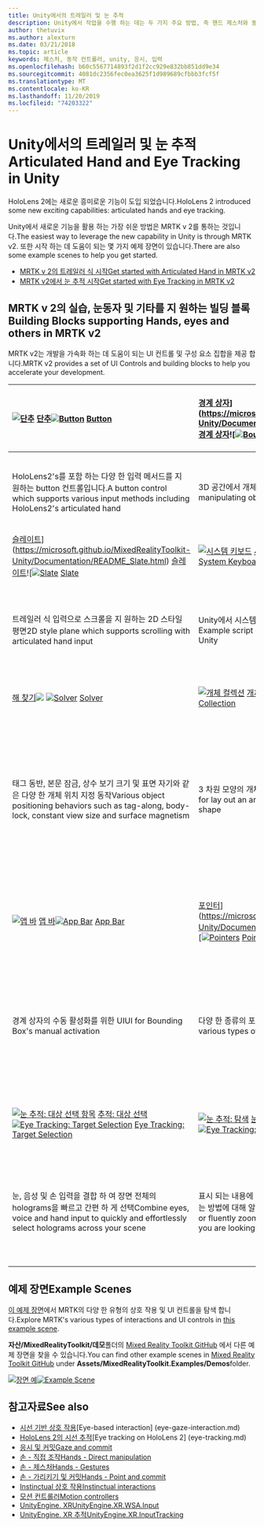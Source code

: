 ```yaml
---
title: Unity에서의 트레일러 및 눈 추적
description: Unity에서 작업을 수행 하는 데는 두 가지 주요 방법, 즉 핸드 제스처와 동작 컨트롤러가 있습니다.
author: thetuvix
ms.author: alexturn
ms.date: 03/21/2018
ms.topic: article
keywords: 제스처, 동작 컨트롤러, unity, 응시, 입력
ms.openlocfilehash: b60c5567714893f2d1f2cc929e832bb851dd9e34
ms.sourcegitcommit: 4081dc2356fec0ea3625f1d989689cfbbb3fcf5f
ms.translationtype: MT
ms.contentlocale: ko-KR
ms.lasthandoff: 11/20/2019
ms.locfileid: "74203322"
---
```

# <a name="articulated-hand-and-eye-tracking-in-unity"></a><span data-ttu-id="8d858-104">Unity에서의 트레일러 및 눈 추적</span><span class="sxs-lookup"><span data-stu-id="8d858-104">Articulated Hand and Eye Tracking in Unity</span></span>

<span data-ttu-id="8d858-105">HoloLens 2에는 새로운 흥미로운 기능이 도입 되었습니다.</span><span class="sxs-lookup"><span data-stu-id="8d858-105">HoloLens 2 introduced some new exciting capabilities: articulated hands and eye tracking.</span></span>

<span data-ttu-id="8d858-106">Unity에서 새로운 기능을 활용 하는 가장 쉬운 방법은 MRTK v 2를 통하는 것입니다.</span><span class="sxs-lookup"><span data-stu-id="8d858-106">The easiest way to leverage the new capability in Unity is through MRTK v2.</span></span> <span data-ttu-id="8d858-107">또한 시작 하는 데 도움이 되는 몇 가지 예제 장면이 있습니다.</span><span class="sxs-lookup"><span data-stu-id="8d858-107">There are also some example scenes to help you get started.</span></span> 

* [<span data-ttu-id="8d858-108">MRTK v 2의 트레일러 식 시작</span><span class="sxs-lookup"><span data-stu-id="8d858-108">Get started with Articulated Hand  in MRTK v2</span></span>](https://microsoft.github.io/MixedRealityToolkit-Unity/Documentation/Input/HandTracking.html)
* [<span data-ttu-id="8d858-109">MRTK v2에서 눈 추적 시작</span><span class="sxs-lookup"><span data-stu-id="8d858-109">Get started with Eye Tracking in MRTK v2</span></span>](https://microsoft.github.io/MixedRealityToolkit-Unity/Documentation/EyeTracking/EyeTracking_Main.html)


## <a name="building-blocks-supporting-hands-eyes-and-others-in-mrtk-v2"></a><span data-ttu-id="8d858-110">MRTK v 2의 실습, 눈동자 및 기타를 지 원하는 빌딩 블록</span><span class="sxs-lookup"><span data-stu-id="8d858-110">Building Blocks supporting Hands, eyes and others in MRTK v2</span></span>

<span data-ttu-id="8d858-111">MRTK v2는 개발을 가속화 하는 데 도움이 되는 UI 컨트롤 및 구성 요소 집합을 제공 합니다.</span><span class="sxs-lookup"><span data-stu-id="8d858-111">MRTK v2 provides a set of UI Controls and building blocks to help you accelerate your development.</span></span> 

|  <span data-ttu-id="8d858-112">[![단추](images/MRTK_Button_Main.png)](https://microsoft.github.io/MixedRealityToolkit-Unity/Documentation/README_Button.html) [단추](https://microsoft.github.io/MixedRealityToolkit-Unity/Documentation/README_Button.html)</span><span class="sxs-lookup"><span data-stu-id="8d858-112">[![Button](images/MRTK_Button_Main.png)](https://microsoft.github.io/MixedRealityToolkit-Unity/Documentation/README_Button.html) [Button](https://microsoft.github.io/MixedRealityToolkit-Unity/Documentation/README_Button.html)</span></span> | <span data-ttu-id="8d858-113">[경계 상자](images/MRTK_BoundingBox_Main.png)](https://microsoft.github.io/MixedRealityToolkit-Unity/Documentation/README_BoundingBox.html) [경계 상자](https://microsoft.github.io/MixedRealityToolkit-Unity/Documentation/README_BoundingBox.html)![</span><span class="sxs-lookup"><span data-stu-id="8d858-113">[![Bounding Box](images/MRTK_BoundingBox_Main.png)](https://microsoft.github.io/MixedRealityToolkit-Unity/Documentation/README_BoundingBox.html) [Bounding Box](https://microsoft.github.io/MixedRealityToolkit-Unity/Documentation/README_BoundingBox.html)</span></span> | <span data-ttu-id="8d858-114">[![조작 처리기](images/MRTK_Manipulation_Main.png)](https://microsoft.github.io/MixedRealityToolkit-Unity/Documentation/README_ManipulationHandler.html) [조작 처리기](https://microsoft.github.io/MixedRealityToolkit-Unity/Documentation/README_ManipulationHandler.html)</span><span class="sxs-lookup"><span data-stu-id="8d858-114">[![Manipulation Handler](images/MRTK_Manipulation_Main.png)](https://microsoft.github.io/MixedRealityToolkit-Unity/Documentation/README_ManipulationHandler.html) [Manipulation Handler](https://microsoft.github.io/MixedRealityToolkit-Unity/Documentation/README_ManipulationHandler.html)</span></span> |
|:--- | :--- | :--- |
| <span data-ttu-id="8d858-115">HoloLens2's를 포함 하는 다양 한 입력 메서드를 지 원하는 button 컨트롤입니다.</span><span class="sxs-lookup"><span data-stu-id="8d858-115">A button control which supports various input methods including HoloLens2's articulated hand</span></span> | <span data-ttu-id="8d858-116">3D 공간에서 개체 조작을 위한 표준 UI</span><span class="sxs-lookup"><span data-stu-id="8d858-116">Standard UI for manipulating objects in 3D space</span></span> | <span data-ttu-id="8d858-117">하나 또는 두 개의 손을 사용 하 여 개체를 조작 하는 스크립트</span><span class="sxs-lookup"><span data-stu-id="8d858-117">Script for manipulating objects with one or two hands</span></span> |
|  <span data-ttu-id="8d858-118">[슬레이트](images/MRTK_Slate_Main.png)](https://microsoft.github.io/MixedRealityToolkit-Unity/Documentation/README_Slate.html) [슬레이트](https://microsoft.github.io/MixedRealityToolkit-Unity/Documentation/README_Slate.html)![</span><span class="sxs-lookup"><span data-stu-id="8d858-118">[![Slate](images/MRTK_Slate_Main.png)](https://microsoft.github.io/MixedRealityToolkit-Unity/Documentation/README_Slate.html) [Slate](https://microsoft.github.io/MixedRealityToolkit-Unity/Documentation/README_Slate.html)</span></span> | <span data-ttu-id="8d858-119">[![시스템 키보드](images/MRTK_SystemKeyboard_Main.png)](https://microsoft.github.io/MixedRealityToolkit-Unity/Documentation/README_SystemKeyboard.html) [시스템 키보드](https://microsoft.github.io/MixedRealityToolkit-Unity/Documentation/README_SystemKeyboard.html)</span><span class="sxs-lookup"><span data-stu-id="8d858-119">[![System Keyboard](images/MRTK_SystemKeyboard_Main.png)](https://microsoft.github.io/MixedRealityToolkit-Unity/Documentation/README_SystemKeyboard.html) [System Keyboard](https://microsoft.github.io/MixedRealityToolkit-Unity/Documentation/README_SystemKeyboard.html)</span></span> | <span data-ttu-id="8d858-120">[![Interactable](images/InteractableExamples.png)](https://microsoft.github.io/MixedRealityToolkit-Unity/Documentation/README_Interactable.html) [Interactable](https://microsoft.github.io/MixedRealityToolkit-Unity/Documentation/README_Interactable.html)</span><span class="sxs-lookup"><span data-stu-id="8d858-120">[![Interactable](images/InteractableExamples.png)](https://microsoft.github.io/MixedRealityToolkit-Unity/Documentation/README_Interactable.html) [Interactable](https://microsoft.github.io/MixedRealityToolkit-Unity/Documentation/README_Interactable.html)</span></span> |
| <span data-ttu-id="8d858-121">트레일러 식 입력으로 스크롤을 지 원하는 2D 스타일 평면</span><span class="sxs-lookup"><span data-stu-id="8d858-121">2D style plane which supports scrolling with articulated hand input</span></span> | <span data-ttu-id="8d858-122">Unity에서 시스템 키보드를 사용 하는 예제 스크립트</span><span class="sxs-lookup"><span data-stu-id="8d858-122">Example script of using the system keyboard in Unity</span></span>  | <span data-ttu-id="8d858-123">시각적 상태 및 테마 지원과 함께 개체를 interactable 하는 스크립트</span><span class="sxs-lookup"><span data-stu-id="8d858-123">A script for making objects interactable with visual states and theme support</span></span> |
|  <span data-ttu-id="8d858-124">[해 찾기![](images/MRTK_Solver_Main.png)](https://microsoft.github.io/MixedRealityToolkit-Unity/Documentation/README_Solver.html) [](https://microsoft.github.io/MixedRealityToolkit-Unity/Documentation/README_Solver.html)</span><span class="sxs-lookup"><span data-stu-id="8d858-124">[![Solver](images/MRTK_Solver_Main.png)](https://microsoft.github.io/MixedRealityToolkit-Unity/Documentation/README_Solver.html) [Solver](https://microsoft.github.io/MixedRealityToolkit-Unity/Documentation/README_Solver.html)</span></span> | <span data-ttu-id="8d858-125">[![개체 컬렉션](images/MRTK_ObjectCollection_Main.png)](https://microsoft.github.io/MixedRealityToolkit-Unity/Documentation/README_ManipulationHandler.html) [개체 컬렉션](https://microsoft.github.io/MixedRealityToolkit-Unity/Documentation/README_ManipulationHandler.html)</span><span class="sxs-lookup"><span data-stu-id="8d858-125">[![Object Collection](images/MRTK_ObjectCollection_Main.png)](https://microsoft.github.io/MixedRealityToolkit-Unity/Documentation/README_ManipulationHandler.html) [Object Collection](https://microsoft.github.io/MixedRealityToolkit-Unity/Documentation/README_ManipulationHandler.html)</span></span> | <span data-ttu-id="8d858-126">[![도구](images/MRTK_Tooltip_Main.png)](https://microsoft.github.io/MixedRealityToolkit-Unity/Documentation/README_Tooltip.html) 설명 [도구 설명](https://microsoft.github.io/MixedRealityToolkit-Unity/Documentation/README_Tooltip.html)</span><span class="sxs-lookup"><span data-stu-id="8d858-126">[![Tooltip](images/MRTK_Tooltip_Main.png)](https://microsoft.github.io/MixedRealityToolkit-Unity/Documentation/README_Tooltip.html) [Tooltip](https://microsoft.github.io/MixedRealityToolkit-Unity/Documentation/README_Tooltip.html)</span></span> |
| <span data-ttu-id="8d858-127">태그 동반, 본문 잠금, 상수 보기 크기 및 표면 자기와 같은 다양 한 개체 위치 지정 동작</span><span class="sxs-lookup"><span data-stu-id="8d858-127">Various object positioning behaviors such as tag-along, body-lock, constant view size and surface magnetism</span></span> | <span data-ttu-id="8d858-128">3 차원 모양의 개체 배열을 레이아웃 하는 스크립트</span><span class="sxs-lookup"><span data-stu-id="8d858-128">Script for lay out an array of objects in a three-dimensional shape</span></span> | <span data-ttu-id="8d858-129">동작 컨트롤러 및 개체에 레이블을 지정 하는 데 사용할 수 있는 유연한 앵커/피벗 시스템을 포함 하는 주석 UI입니다.</span><span class="sxs-lookup"><span data-stu-id="8d858-129">Annotation UI with flexible anchor/pivot system which can be used for labeling motion controllers and object.</span></span> |
|  <span data-ttu-id="8d858-130">[![앱 바](images/MRTK_AppBar_Main.png)](https://microsoft.github.io/MixedRealityToolkit-Unity/Documentation/README_AppBar.html) [앱 바](https://microsoft.github.io/MixedRealityToolkit-Unity/Documentation/README_AppBar.html)</span><span class="sxs-lookup"><span data-stu-id="8d858-130">[![App Bar](images/MRTK_AppBar_Main.png)](https://microsoft.github.io/MixedRealityToolkit-Unity/Documentation/README_AppBar.html) [App Bar](https://microsoft.github.io/MixedRealityToolkit-Unity/Documentation/README_AppBar.html)</span></span> | <span data-ttu-id="8d858-131">[포인터](images/MRTK_Pointer_Main.png)](https://microsoft.github.io/MixedRealityToolkit-Unity/Documentation/README_Pointers.html) [포인터](https://microsoft.github.io/MixedRealityToolkit-Unity/Documentation/README_Pointers.html)![</span><span class="sxs-lookup"><span data-stu-id="8d858-131">[![Pointers](images/MRTK_Pointer_Main.png)](https://microsoft.github.io/MixedRealityToolkit-Unity/Documentation/README_Pointers.html) [Pointers](https://microsoft.github.io/MixedRealityToolkit-Unity/Documentation/README_Pointers.html)</span></span> | <span data-ttu-id="8d858-132">[![Fingertip 시각화](images/MRTK_FingertipVisualization_Main.png)](https://microsoft.github.io/MixedRealityToolkit-Unity/Documentation/README_FingertipVisualization.html) [Fingertip 시각화](https://microsoft.github.io/MixedRealityToolkit-Unity/Documentation/README_FingertipVisualization.html)</span><span class="sxs-lookup"><span data-stu-id="8d858-132">[![Fingertip Visualization](images/MRTK_FingertipVisualization_Main.png)](https://microsoft.github.io/MixedRealityToolkit-Unity/Documentation/README_FingertipVisualization.html) [Fingertip Visualization](https://microsoft.github.io/MixedRealityToolkit-Unity/Documentation/README_FingertipVisualization.html)</span></span> |
| <span data-ttu-id="8d858-133">경계 상자의 수동 활성화를 위한 UI</span><span class="sxs-lookup"><span data-stu-id="8d858-133">UI for Bounding Box's manual activation</span></span> | <span data-ttu-id="8d858-134">다양 한 종류의 포인터에 대해 알아보기</span><span class="sxs-lookup"><span data-stu-id="8d858-134">Learn about various types of pointers</span></span> | <span data-ttu-id="8d858-135">직접 상호 작용에 대 한 신뢰도를 향상 시키는 fingertip의 시각적 affordance</span><span class="sxs-lookup"><span data-stu-id="8d858-135">Visual affordance on the fingertip which improves the confidence for the direct interaction</span></span> |
|  <span data-ttu-id="8d858-136">[![눈 추적: 대상 선택 항목](images/mrtk_et_targetselect.png)](https://microsoft.github.io/MixedRealityToolkit-Unity/Documentation/EyeTracking/EyeTracking_TargetSelection.html) [추적: 대상 선택](https://microsoft.github.io/MixedRealityToolkit-Unity/Documentation/EyeTracking/EyeTracking_TargetSelection.html)</span><span class="sxs-lookup"><span data-stu-id="8d858-136">[![Eye Tracking: Target Selection](images/mrtk_et_targetselect.png)](https://microsoft.github.io/MixedRealityToolkit-Unity/Documentation/EyeTracking/EyeTracking_TargetSelection.html) [Eye Tracking: Target Selection](https://microsoft.github.io/MixedRealityToolkit-Unity/Documentation/EyeTracking/EyeTracking_TargetSelection.html)</span></span> | <span data-ttu-id="8d858-137">[![눈 추적: 탐색](images/mrtk_et_navigation.png)](https://microsoft.github.io/MixedRealityToolkit-Unity/Documentation/EyeTracking/EyeTracking_Navigation.html) [눈동자 추적: 탐색](https://microsoft.github.io/MixedRealityToolkit-Unity/Documentation/EyeTracking/EyeTracking_Navigation.html)</span><span class="sxs-lookup"><span data-stu-id="8d858-137">[![Eye Tracking: Navigation](images/mrtk_et_navigation.png)](https://microsoft.github.io/MixedRealityToolkit-Unity/Documentation/EyeTracking/EyeTracking_Navigation.html) [Eye Tracking: Navigation](https://microsoft.github.io/MixedRealityToolkit-Unity/Documentation/EyeTracking/EyeTracking_Navigation.html)</span></span> | <span data-ttu-id="8d858-138">[![눈 추적: 열 지도](images/mrtk_et_heatmaps.png)](https://microsoft.github.io/MixedRealityToolkit-Unity/Documentation/EyeTracking/EyeTracking_Visualization.html) [눈 추적: 열 지도](https://microsoft.github.io/MixedRealityToolkit-Unity/Documentation/EyeTracking/EyeTracking_Visualization.html)</span><span class="sxs-lookup"><span data-stu-id="8d858-138">[![Eye Tracking: Heat Map](images/mrtk_et_heatmaps.png)](https://microsoft.github.io/MixedRealityToolkit-Unity/Documentation/EyeTracking/EyeTracking_Visualization.html) [Eye Tracking: Heat Map](https://microsoft.github.io/MixedRealityToolkit-Unity/Documentation/EyeTracking/EyeTracking_Visualization.html)</span></span> |
| <span data-ttu-id="8d858-139">눈, 음성 및 손 입력을 결합 하 여 장면 전체의 holograms을 빠르고 간편 하 게 선택</span><span class="sxs-lookup"><span data-stu-id="8d858-139">Combine eyes, voice and hand input to quickly and effortlessly select holograms across your scene</span></span> | <span data-ttu-id="8d858-140">표시 되는 내용에 따라 텍스트를 자동으로 운용 확대/축소 하는 방법에 대해 알아봅니다.</span><span class="sxs-lookup"><span data-stu-id="8d858-140">Learn how to auto scroll text or fluently zoom into focused content based on what you are looking at</span></span>| <span data-ttu-id="8d858-141">사용자의 앱에서 보고 있는 사용자를 기록, 로드 및 시각화 하는 예제</span><span class="sxs-lookup"><span data-stu-id="8d858-141">Examples for logging, loading and visualizing what users have been looking at in your app</span></span> |

## <a name="example-scenes"></a><span data-ttu-id="8d858-142">예제 장면</span><span class="sxs-lookup"><span data-stu-id="8d858-142">Example Scenes</span></span>
<span data-ttu-id="8d858-143">[이 예제 장면](https://microsoft.github.io/MixedRealityToolkit-Unity/Documentation/README_HandInteractionExamples.html)에서 MRTK의 다양 한 유형의 상호 작용 및 UI 컨트롤을 탐색 합니다.</span><span class="sxs-lookup"><span data-stu-id="8d858-143">Explore MRTK's various types of interactions and UI controls in [this example scene](https://microsoft.github.io/MixedRealityToolkit-Unity/Documentation/README_HandInteractionExamples.html).</span></span>

<span data-ttu-id="8d858-144">**자산/MixedRealityToolkit/데모**폴더의 [Mixed Reality Toolkit GitHub](https://github.com/Microsoft/MixedRealityToolkit-Unity) 에서 다른 예제 장면을 찾을 수 있습니다.</span><span class="sxs-lookup"><span data-stu-id="8d858-144">You can find  other example scenes in [Mixed Reality Toolkit GitHub](https://github.com/Microsoft/MixedRealityToolkit-Unity) under **Assets/MixedRealityToolkit.Examples/Demos**folder.</span></span>

<span data-ttu-id="8d858-145">[![장면 예](images/MRTK_Examples.png)](https://microsoft.github.io/MixedRealityToolkit-Unity/Documentation/README_HandInteractionExamples.html)</span><span class="sxs-lookup"><span data-stu-id="8d858-145">[![Example Scene](images/MRTK_Examples.png)](https://microsoft.github.io/MixedRealityToolkit-Unity/Documentation/README_HandInteractionExamples.html)</span></span>

## <a name="see-also"></a><span data-ttu-id="8d858-146">참고자료</span><span class="sxs-lookup"><span data-stu-id="8d858-146">See also</span></span>

* <span data-ttu-id="8d858-147">[시선 기반 상호 작용](eye-gaze-interaction.md)</span><span class="sxs-lookup"><span data-stu-id="8d858-147">[Eye-based interaction] (eye-gaze-interaction.md)</span></span>
* <span data-ttu-id="8d858-148">[HoloLens 2의 시선 추적](eye-tracking.md)</span><span class="sxs-lookup"><span data-stu-id="8d858-148">[Eye tracking on HoloLens 2] (eye-tracking.md)</span></span>
* [<span data-ttu-id="8d858-149">응시 및 커밋</span><span class="sxs-lookup"><span data-stu-id="8d858-149">Gaze and commit</span></span>](gaze-and-commit.md)
* [<span data-ttu-id="8d858-150">손 - 직접 조작</span><span class="sxs-lookup"><span data-stu-id="8d858-150">Hands - Direct manipulation</span></span>](direct-manipulation.md)
* [<span data-ttu-id="8d858-151">손 - 제스처</span><span class="sxs-lookup"><span data-stu-id="8d858-151">Hands - Gestures</span></span>](gaze-and-commit.md#composite-gestures)
* [<span data-ttu-id="8d858-152">손 - 가리키기 및 커밋</span><span class="sxs-lookup"><span data-stu-id="8d858-152">Hands - Point and commit</span></span>](point-and-commit.md)
* [<span data-ttu-id="8d858-153">Instinctual 상호 작용</span><span class="sxs-lookup"><span data-stu-id="8d858-153">Instinctual interactions</span></span>](interaction-fundamentals.md)
* [<span data-ttu-id="8d858-154">모션 컨트롤러</span><span class="sxs-lookup"><span data-stu-id="8d858-154">Motion controllers</span></span>](motion-controllers.md)
* [<span data-ttu-id="8d858-155">UnityEngine. XR</span><span class="sxs-lookup"><span data-stu-id="8d858-155">UnityEngine.XR.WSA.Input</span></span>](https://docs.unity3d.com/ScriptReference/XR.WSA.Input.InteractionManager.html)
* [<span data-ttu-id="8d858-156">UnityEngine. XR 추적</span><span class="sxs-lookup"><span data-stu-id="8d858-156">UnityEngine.XR.InputTracking</span></span>](https://docs.unity3d.com/ScriptReference/XR.InputTracking.html)
